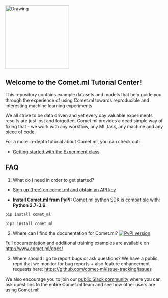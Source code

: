 <img src="https://comet.ml/images/logo_comet_light.png" width="200" alt="Drawing" style="width: 200px;"/>

## Welcome to the Comet.ml Tutorial Center! 
This repository contains example datasets and models that help guide you through the experience of using Comet.ml towards reproducible and interesting machine learning experiments.


We all strive to be data driven and yet every day valuable experiments results are just lost and forgotten. Comet.ml provides
a dead simple way of fixing that - we work with any workflow, any ML task, any machine and any piece of code.

For a more in-depth tutorial about Comet.ml, you can check out:

- [Getting started with the Experiment class](https://www.comet.ml/docs/python-sdk/Experiment/#experiment)




## FAQ 
1. What do I need in order to get started?

- [Sign up (free) on comet.ml and obtain an API key](https://www.comet.ml)

- **Install Comet.ml from PyPI:**
Comet.ml python SDK is compatible with: __Python 2.7-3.6__.
```sh
pip install comet_ml
```
```sh
pip3 install comet_ml
```

2. Where can I find the docunentation for Comet.ml?
[![PyPI version](https://badge.fury.io/py/comet-ml.svg)](https://badge.fury.io/py/comet-ml)

Full documentation and additional training examples are available on http://www.comet.ml/docs/

3. Where should I go to report bugs or ask questions?
We have a public repo that we monitor for bug reports + also feature enhancement requests here: https://github.com/comet-ml/issue-tracking/issues

We also encourage you to join our [public Slack community](https://join.slack.com/t/cometml/shared_invite/enQtMzM0OTMwNTQ0Mjc5LTM4ZDViODkyYTlmMTVlNWY0NzFjNGQ5Y2Q1Y2EwMjQ5MzQ4YmI2YjhmZTY3YmYxYTYxYTNkYzM4NjgxZmJjMDI) where you can ask questions to the entire Comet.ml team and see how other users are using Comet.ml! 


